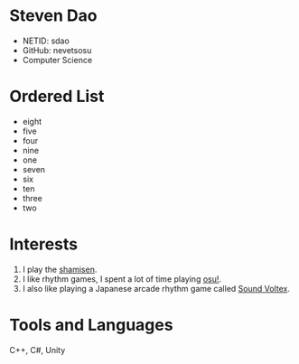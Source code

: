 # Steven Dao

- NETID: sdao
- GitHub: nevetsosu
- Computer Science

# Ordered List

- eight
- five
- four
- nine
- one
- seven
- six
- ten
- three
- two 

# Interests

1. I play the [shamisen](https://bachido.com/store). 
2. I like rhythm games, I spent a lot of time playing [osu!](https://osu.ppy.sh/users/12914920).
3. I also like playing a Japanese arcade rhythm game called [Sound Voltex](https://remywiki.com/AC_SDVX_EG).
   
# Tools and Languages
C++, C#, Unity
